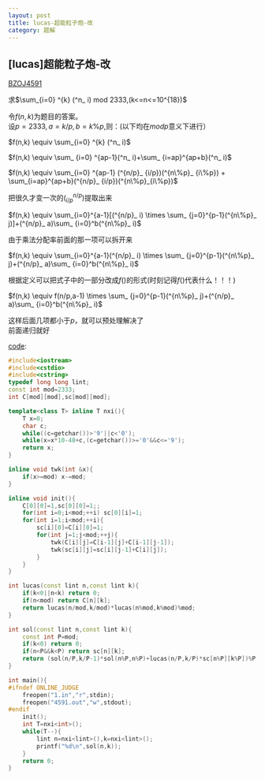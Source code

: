 ```yaml
---
layout: post
title: lucas-超能粒子炮-改
category: 题解
---
```



## [lucas]超能粒子炮-改
[BZOJ4591](https://www.lydsy.com/JudgeOnline/problem.php?id=4591)

求$\sum_{i=0} ^{k} (^n_ i) mod 2333,(k<=n<=10^{18})$

令$f(n,k)$为题目的答案。  
设$p=2333,a=k/p,b=k\%p$,则：(以下均在$mod p$意义下进行）  

$f(n,k) \equiv \sum_{i=0} ^{k} (^n_ i)$  

$f(n,k) \equiv \sum_ {i=0} ^{ap-1}(^n_ i)+\sum_ {i=ap}^{ap+b}(^n_ i)$  

$f(n,k) \equiv \sum_{i=0} ^{ap-1} (^{n/p}_ {i/p})(^{n\%p}_ {i\%p}) +  \sum_{i=ap}^{ap+b}(^{n/p}_ {i/p})(^{n\%p}_{i\%p})$  

把很久才变一次的$(^{n/p}_ {i/p})$提取出来  

$f(n,k) \equiv \sum_{i=0}^{a-1}[(^{n/p}_ i) \times \sum_ {j=0}^{p-1}(^{n\%p}_ j)]+(^{n/p}_ a)\sum_ {i=0}^b(^{n\%p}_ i)$  

由于乘法分配率前面的那一项可以拆开来  

$f(n,k) \equiv \sum_{i=0}^{a-1}(^{n/p}_ i) \times \sum_ {j=0}^{p-1}(^{n\%p}_ j)+(^{n/p}_ a)\sum_ {i=0}^b(^{n\%p}_ i)$

根据定义可以把式子中的一部分改成$f()$的形式(时刻记得$f()$代表什么！！！)  

$f(n,k) \equiv f(n/p,a-1) \times \sum_ {j=0}^{p-1}(^{n\%p}_ j)+(^{n/p}_ a)\sum_ {i=0}^b(^{n\%p}_ i)$

这样后面几项都小于$p$，就可以预处理解决了  
前面递归就好  

[code](https://github.com/syniox/Online_Judge_solutions/blob/master/BZOJ/4591.cpp):
```c++
#include<iostream>
#include<cstdio>
#include<cstring>
typedef long long lint;
const int mod=2333;
int C[mod][mod],sc[mod][mod];

template<class T> inline T nxi(){
	T x=0;
	char c;
	while((c=getchar())>'9'||c<'0');
	while(x=x*10-48+c,(c=getchar())>='0'&&c<='9');
	return x;
}

inline void twk(int &x){
	if(x>=mod) x-=mod;
}

inline void init(){
	C[0][0]=1,sc[0][0]=1;;
	for(int i=0;i<mod;++i) sc[0][i]=1;
	for(int i=1;i<mod;++i){
		sc[i][0]=C[i][0]=1;
		for(int j=1;j<mod;++j){
			twk(C[i][j]=C[i-1][j]+C[i-1][j-1]);
			twk(sc[i][j]=sc[i][j-1]+C[i][j]);
		}
	}
}

int lucas(const lint n,const lint k){
	if(k<0||n<k) return 0;
	if(n<mod) return C[n][k];
	return lucas(n/mod,k/mod)*lucas(n%mod,k%mod)%mod;
}

int sol(const lint n,const lint k){
	const int P=mod;
	if(k<0) return 0;
	if(n<P&&k<P) return sc[n][k];
	return (sol(n/P,k/P-1)*sol(n%P,n%P)+lucas(n/P,k/P)*sc[n%P][k%P])%P;
}

int main(){
#ifndef ONLINE_JUDGE
	freopen("1.in","r",stdin);
	freopen("4591.out","w",stdout);
#endif
	init();
	int T=nxi<int>();
	while(T--){
		lint n=nxi<lint>(),k=nxi<lint>();
		printf("%d\n",sol(n,k));
	}
	return 0;
}
```


